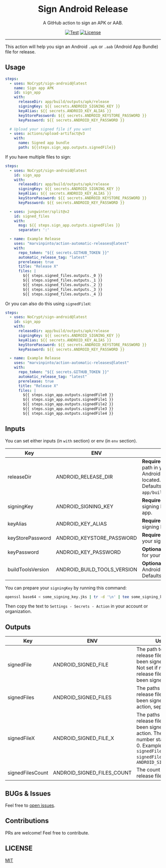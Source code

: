 <div align="center">
<h1>Sign Android Release</h1>
<p>A GitHub action to sign an APK or AAB.</p>

[![Test](https://github.com/NoCrypt/sign-android/actions/workflows/test.yml/badge.svg)](https://github.com/NoCrypt/sign-android/actions/workflows/test.yml)
[![License](https://img.shields.io/github/license/NoCrypt/sign-android?style=flat-square)](https://github.com/NoCrypt/sign-android/blob/main/LICENSE)

</div>

---

This action will help you sign an Android `.apk` or `.aab` (Android App Bundle) file for release.

## Usage

```yml
steps:
  - uses: NoCrypt/sign-android@latest
    name: Sign app APK
    id: sign_app
    with:
      releaseDir: app/build/outputs/apk/release
      signingKey: ${{ secrets.ANDROID_SIGNING_KEY }}
      keyAlias: ${{ secrets.ANDROID_KEY_ALIAS }}
      keyStorePassword: ${{ secrets.ANDROID_KEYSTORE_PASSWORD }}
      keyPassword: ${{ secrets.ANDROID_KEY_PASSWORD }}

  # Upload your signed file if you want
  - uses: actions/upload-artifact@v3
    with:
      name: Signed app bundle
      path: ${{steps.sign_app.outputs.signedFile}}
```

If you have multiple files to sign:

```yaml
steps:
  - uses: NoCrypt/sign-android@latest
    id: sign_app
    with:
      releaseDir: app/build/outputs/apk/release
      signingKey: ${{ secrets.ANDROID_SIGNING_KEY }}
      keyAlias: ${{ secrets.ANDROID_KEY_ALIAS }}
      keyStorePassword: ${{ secrets.ANDROID_KEYSTORE_PASSWORD }}
      keyPassword: ${{ secrets.ANDROID_KEY_PASSWORD }}

  - uses: jungwinter/split@v2
    id: signed_files
    with:
      msg: ${{ steps.sign_app.outputs.signedFiles }}
      separator: ':'

  - name: Example Release
    uses: "marvinpinto/action-automatic-releases@latest"
    with:
      repo_token: "${{ secrets.GITHUB_TOKEN }}"
      automatic_release_tag: "latest"
      prerelease: true
      title: "Release X"
      files: |
        ${{ steps.signed_files.outputs._0 }}
        ${{ steps.signed_files.outputs._1 }}
        ${{ steps.signed_files.outputs._2 }}
        ${{ steps.signed_files.outputs._3 }}
        ${{ steps.signed_files.outputs._4 }}
```

Or you can also do this using `signedFileX`:

```yaml
steps:
  - uses: NoCrypt/sign-android@latest
    id: sign_app
    with:
      releaseDir: app/build/outputs/apk/release
      signingKey: ${{ secrets.ANDROID_SIGNING_KEY }}
      keyAlias: ${{ secrets.ANDROID_KEY_ALIAS }}
      keyStorePassword: ${{ secrets.ANDROID_KEYSTORE_PASSWORD }}
      keyPassword: ${{ secrets.ANDROID_KEY_PASSWORD }}

  - name: Example Release
    uses: "marvinpinto/action-automatic-releases@latest"
    with:
      repo_token: "${{ secrets.GITHUB_TOKEN }}"
      automatic_release_tag: "latest"
      prerelease: true
      title: "Release X"
      files: |
        ${{ steps.sign_app.outputs.signedFile0 }}
        ${{ steps.sign_app.outputs.signedFile1 }}
        ${{ steps.sign_app.outputs.signedFile2 }}
        ${{ steps.sign_app.outputs.signedFile3 }}
        ${{ steps.sign_app.outputs.signedFile4 }}
```

## Inputs

You can set either inputs (in `with` section) or env (in `env` section).

Key|ENV|Usage
-|-|-
releaseDir|ANDROID_RELEASE_DIR|**Required.** The relative directory path in your project where your Android release file will be located.<br />Defaults to `app/build/outputs/apk/release`.
signingKey|ANDROID_SIGNING_KEY|**Required.** The base64 encoded signing key used to sign your app.
keyAlias|ANDROID_KEY_ALIAS|**Required.** The alias of your signing key.
keyStorePassword|ANDROID_KEYSTORE_PASSWORD|**Required.** The password for your signing keystore.
keyPassword|ANDROID_KEY_PASSWORD|**Optional.** The private password for your signing key.
buildToolsVersion|ANDROID_BUILD_TOOLS_VERSION|**Optional.** The version of Android build tools to use. Defaults to Auto Detect.

You can prepare your `signingKey` by running this command:

```sh
openssl base64 < some_signing_key.jks | tr -d '\n' | tee some_signing_key.jks.base64.txt
```

Then copy the text to `Settings - Secrets - Action` in your account or organization.

## Outputs

Key|ENV|Usage
-|-|-
signedFile|ANDROID_SIGNED_FILE|The path to the single release file that have been signed.<br />Not set if multiple release files have been signed.
signedFiles|ANDROID_SIGNED_FILES|The paths to the release files that have been signed with this action, separated by `:`.
signedFileX|ANDROID_SIGNED_FILE_X|The paths to the release files that have been signed with this action. The `X` is index number starting from 0. Example: `signedFile0, signedFile1` or `ANDROID_SIGNED_FILE_0`
signedFilesCount|ANDROID_SIGNED_FILES_COUNT|The count of signed release files.


## BUGs & Issues

Feel free to [open issues](https://github.com/NoCrypt/sign-android/issues/new).

## Contributions

PRs are welcome! Feel free to contribute.

## LICENSE

[MIT](https://github.com/NoCrypt/sign-android/blob/main/LICENSE)
